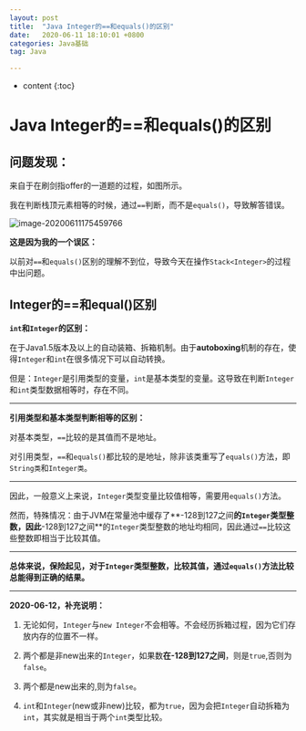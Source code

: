 ```yaml
---
layout: post
title:  "Java Integer的==和equals()的区别"
date:   2020-06-11 18:10:01 +0800
categories: Java基础
tag: Java

---
```



* content
{:toc}




# Java Integer的==和equals()的区别

## 问题发现：

来自于在刷剑指offer的一道题的过程，如图所示。

我在判断栈顶元素相等的时候，通过`==`判断，而不是`equals()`，导致解答错误。

![image-20200611175459766](C:\Users\admin\AppData\Roaming\Typora\typora-user-images\image-20200611175459766.png)

**这是因为我的一个误区：**

以前对`==`和`equals()`区别的理解不到位，导致今天在操作`Stack<Integer>`的过程中出问题。

## Integer的==和equal()区别

**`int`和`Integer`的区别：**

在于Java1.5版本及以上的自动装箱、拆箱机制。由于**autoboxing**机制的存在，使得`Integer`和`int`在很多情况下可以自动转换。

但是：`Integer`是引用类型的变量，`int`是基本类型的变量。这导致在判断`Integer`和`int`类型数据相等时，存在不同。

------

**引用类型和基本类型判断相等的区别：**

对基本类型，`==`比较的是其值而不是地址。

对引用类型，`==`和`equals()`都比较的是地址，除非该类重写了`equals()`方法，即`String类`和`Integer类`。

------

因此，一般意义上来说，`Integer`类型变量比较值相等，需要用`equals()`方法。

然而，特殊情况：由于JVM在常量池中缓存了**-128到127之间**的`Integer`类型整数，因此**-128到127之间**的`Integer`类型整数的地址均相同，因此通过`==`比较这些整数即相当于比较其值。

------

**总体来说，保险起见，对于`Integer`类型整数，比较其值，通过`equals()`方法比较总能得到正确的结果。**

------

**2020-06-12，补充说明：**

1. 无论如何，`Integer`与`new Integer`不会相等。不会经历拆箱过程，因为它们存放内存的位置不一样。

2. 两个都是非new出来的`Integer`，如果数**在-128到127之间**，则是`true`,否则为`false`。
3. 两个都是new出来的,则为`false`。
4. `int`和`Integer`(new或非new)比较，都为`true`，因为会把`Integer`自动拆箱为`int`，其实就是相当于两个`int`类型比较。